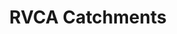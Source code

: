 ---
schema: default
title: RVCA Catchments
organization: RVCA
notes: >-
  Last Update (mm-dd-yyyy): <strong>10-10-2019<br><br>RVCA Catchments</strong>
  represent the largest-scale scientific reporting area within the RVCA
  watershed. They can be grouped up into subwatersheds (Tay River, Upper Rideau
  Lakes, Middle Rideau, Lower Rideau, Kemptville Creek, Jock River - <i>see RVCA
  Catchments)</i>). This dataset is used extensively for Subwatershed &
  Catchment Reporting.
resources:
  - name: RVCA Catchments Shapefile
    url: 'https://gis.rvca.ca/openData/RVCA_SubwatershedSHP.zip'
    format: shp
  - name: RVCA Catchments Rest Endpoint
    url: ' https://gis.rvca.ca/arcgis/rest/services/RVCA_Hydrology_Service/MapServer/5'
    format: api
  - name: RVCA Catchments Generate Kml
    url: >-
      https://gis.rvca.ca/arcgis/rest/services/RVCA_Hydrology_Service/MapServer/generateKml
    format: kml
  - name: RVCA Catchments CAD-DWG
    url: 'https://gis.rvca.ca/openData/RVCA_SubwatershedDWG.zip'
    format: cad
license: 'https://gis.rvca.ca/openData/RVCA Open Data Licence.pdf'
metadata: >-
  <big><strong><a href="https://gis.rvca.ca/data.html">View  
  Metadata...</a></strong></big>
category:
  - RVCA Open Datasets
maintainer: 'Dave Crossman, RVCA GIS Coordinator'
maintainer_email: '<a href="mailto:gis@rvca.ca">gis@rvca.ca</a>'
lastUpdate: <strong>10-10-2019</strong>
---